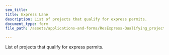 ```yaml
---
seo_title: 
title: Express Lane
description: List of projects that qualify for express permits.
document_type: form
file_path: /assets/applications-and-forms/ResExpress-Qualifying_projects.pdf

---
```

List of projects that qualify for express permits.
